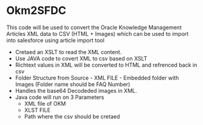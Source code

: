 # Okm2SFDC
This code will be used to convert the Oracle Knowledge Management Articles  XML data to CSV (HTML + Images) which can be used to import into salesforce using article import tool

- Cretaed an XSLT to read the XML content.
- Use JAVA code to covert XML to csv based on XSLT
- Richtext values in XML will be converted to HTML and refrenced back in csv
- Folder Structure from Source
      - XML FILE
      - Embedded folder with Images (Folder name should be FAQ Number)
- Handles the base64 Decodeded images in XML.      
- Java code will run on 3 Parameters
    - XML file of OKM
	- XLST FILE
	- Path where the csv should be cretaed
	
